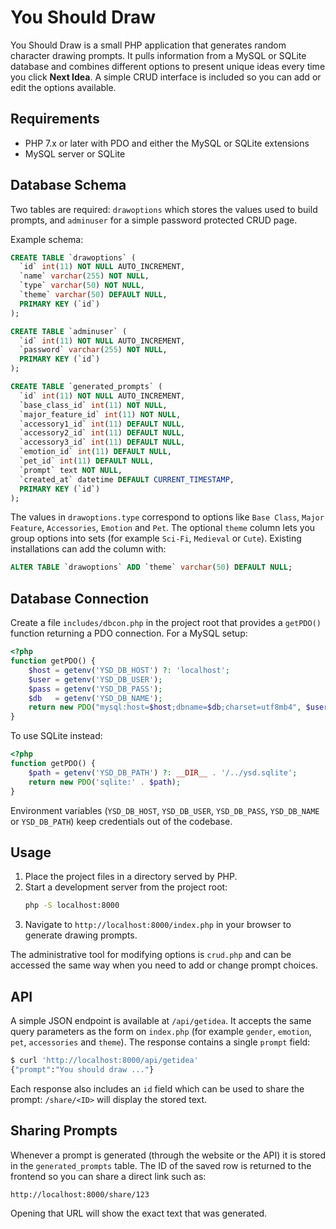 # You Should Draw

You Should Draw is a small PHP application that generates random character drawing prompts. It pulls information from a MySQL or SQLite database and combines different options to present unique ideas every time you click **Next Idea**. A simple CRUD interface is included so you can add or edit the options available.

## Requirements

* PHP 7.x or later with PDO and either the MySQL or SQLite extensions
* MySQL server or SQLite

## Database Schema

Two tables are required: `drawoptions` which stores the values used to build prompts, and `adminuser` for a simple password protected CRUD page.

Example schema:

```sql
CREATE TABLE `drawoptions` (
  `id` int(11) NOT NULL AUTO_INCREMENT,
  `name` varchar(255) NOT NULL,
  `type` varchar(50) NOT NULL,
  `theme` varchar(50) DEFAULT NULL,
  PRIMARY KEY (`id`)
);

CREATE TABLE `adminuser` (
  `id` int(11) NOT NULL AUTO_INCREMENT,
  `password` varchar(255) NOT NULL,
  PRIMARY KEY (`id`)
);

CREATE TABLE `generated_prompts` (
  `id` int(11) NOT NULL AUTO_INCREMENT,
  `base_class_id` int(11) NOT NULL,
  `major_feature_id` int(11) NOT NULL,
  `accessory1_id` int(11) DEFAULT NULL,
  `accessory2_id` int(11) DEFAULT NULL,
  `accessory3_id` int(11) DEFAULT NULL,
  `emotion_id` int(11) DEFAULT NULL,
  `pet_id` int(11) DEFAULT NULL,
  `prompt` text NOT NULL,
  `created_at` datetime DEFAULT CURRENT_TIMESTAMP,
  PRIMARY KEY (`id`)
);
```

The values in `drawoptions.type` correspond to options like `Base Class`, `Major Feature`, `Accessories`, `Emotion` and `Pet`.
The optional `theme` column lets you group options into sets (for example `Sci-Fi`, `Medieval` or `Cute`). Existing installations can add the column with:

```sql
ALTER TABLE `drawoptions` ADD `theme` varchar(50) DEFAULT NULL;
```

## Database Connection

Create a file `includes/dbcon.php` in the project root that provides a `getPDO()` function returning a PDO connection. For a MySQL setup:

```php
<?php
function getPDO() {
    $host = getenv('YSD_DB_HOST') ?: 'localhost';
    $user = getenv('YSD_DB_USER');
    $pass = getenv('YSD_DB_PASS');
    $db   = getenv('YSD_DB_NAME');
    return new PDO("mysql:host=$host;dbname=$db;charset=utf8mb4", $user, $pass);
}
```

To use SQLite instead:

```php
<?php
function getPDO() {
    $path = getenv('YSD_DB_PATH') ?: __DIR__ . '/../ysd.sqlite';
    return new PDO('sqlite:' . $path);
}
```

Environment variables (`YSD_DB_HOST`, `YSD_DB_USER`, `YSD_DB_PASS`, `YSD_DB_NAME` or `YSD_DB_PATH`) keep credentials out of the codebase.

## Usage

1. Place the project files in a directory served by PHP.
2. Start a development server from the project root:
   ```bash
   php -S localhost:8000
   ```
3. Navigate to `http://localhost:8000/index.php` in your browser to generate drawing prompts.

The administrative tool for modifying options is `crud.php` and can be accessed the same way when you need to add or change prompt choices.

## API

A simple JSON endpoint is available at `/api/getidea`. It accepts the same query parameters as the form on `index.php` (for example `gender`, `emotion`, `pet`, `accessories` and `theme`). The response contains a single `prompt` field:

```bash
$ curl 'http://localhost:8000/api/getidea'
{"prompt":"You should draw ..."}
```

Each response also includes an `id` field which can be used to share the prompt:
`/share/<ID>` will display the stored text.

## Sharing Prompts

Whenever a prompt is generated (through the website or the API) it is stored in
the `generated_prompts` table. The ID of the saved row is returned to the
frontend so you can share a direct link such as:

```
http://localhost:8000/share/123
```

Opening that URL will show the exact text that was generated.

